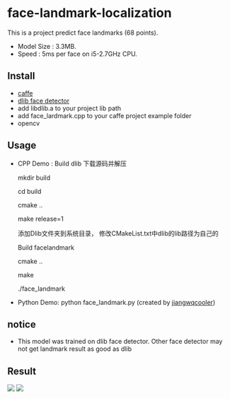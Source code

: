 # face-landmark-localization
This is a project predict face landmarks (68 points).
- Model Size : 3.3MB.
- Speed : 5ms per face on i5-2.7GHz CPU.

## Install
- [caffe](https://github.com/BVLC/caffe)
- [dlib face detector](http://dlib.net/)
- add libdlib.a to your project lib path
- add face_lardmark.cpp to your caffe project example folder
- opencv<p>

## Usage

- CPP Demo : 
  Build dlib 下载源码并解压
  
  mkdir build
  
  cd build
  
  cmake ..
  
  make release=1
  
  添加Dlib文件夹到系统目录，
  修改CMakeList.txt中dlib的lib路径为自己的
  
  Build facelandmark
  
  cmake ..
  
  make 
  
  ./face_landmark
  
- Python Demo: python face_landmark.py (created by [jiangwqcooler](https://github.com/jiangwqcooler))

## notice
- This model was trained on dlib face detector. Other face detector may not get landmark result as good as dlib

## Result
![](result/7_result.jpg)
![](result/8_result.jpg)
